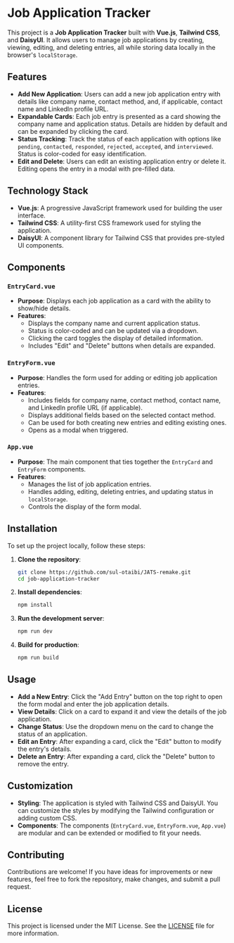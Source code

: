 # Job Application Tracker

This project is a **Job Application Tracker** built with **Vue.js**, **Tailwind CSS**, and **DaisyUI**. It allows users to manage job applications by creating, viewing, editing, and deleting entries, all while storing data locally in the browser's `localStorage`.

## Features

- **Add New Application**: Users can add a new job application entry with details like company name, contact method, and, if applicable, contact name and LinkedIn profile URL.
- **Expandable Cards**: Each job entry is presented as a card showing the company name and application status. Details are hidden by default and can be expanded by clicking the card.
- **Status Tracking**: Track the status of each application with options like `pending`, `contacted`, `responded`, `rejected`, `accepted`, and `interviewed`. Status is color-coded for easy identification.
- **Edit and Delete**: Users can edit an existing application entry or delete it. Editing opens the entry in a modal with pre-filled data.

## Technology Stack

- **Vue.js**: A progressive JavaScript framework used for building the user interface.
- **Tailwind CSS**: A utility-first CSS framework used for styling the application.
- **DaisyUI**: A component library for Tailwind CSS that provides pre-styled UI components.

## Components

### `EntryCard.vue`

- **Purpose**: Displays each job application as a card with the ability to show/hide details.
- **Features**:
  - Displays the company name and current application status.
  - Status is color-coded and can be updated via a dropdown.
  - Clicking the card toggles the display of detailed information.
  - Includes "Edit" and "Delete" buttons when details are expanded.

### `EntryForm.vue`

- **Purpose**: Handles the form used for adding or editing job application entries.
- **Features**:
  - Includes fields for company name, contact method, contact name, and LinkedIn profile URL (if applicable).
  - Displays additional fields based on the selected contact method.
  - Can be used for both creating new entries and editing existing ones.
  - Opens as a modal when triggered.

### `App.vue`

- **Purpose**: The main component that ties together the `EntryCard` and `EntryForm` components.
- **Features**:
  - Manages the list of job application entries.
  - Handles adding, editing, deleting entries, and updating status in `localStorage`.
  - Controls the display of the form modal.

## Installation

To set up the project locally, follow these steps:

1. **Clone the repository**:

   ```bash
   git clone https://github.com/sul-otaibi/JATS-remake.git
   cd job-application-tracker
   ```

2. **Install dependencies**:

   ```bash
   npm install
   ```

3. **Run the development server**:

   ```bash
   npm run dev
   ```

4. **Build for production**:

   ```bash
   npm run build
   ```

## Usage

- **Add a New Entry**: Click the "Add Entry" button on the top right to open the form modal and enter the job application details.
- **View Details**: Click on a card to expand it and view the details of the job application.
- **Change Status**: Use the dropdown menu on the card to change the status of an application.
- **Edit an Entry**: After expanding a card, click the "Edit" button to modify the entry's details.
- **Delete an Entry**: After expanding a card, click the "Delete" button to remove the entry.

## Customization

- **Styling**: The application is styled with Tailwind CSS and DaisyUI. You can customize the styles by modifying the Tailwind configuration or adding custom CSS.
- **Components**: The components (`EntryCard.vue`, `EntryForm.vue`, `App.vue`) are modular and can be extended or modified to fit your needs.

## Contributing

Contributions are welcome! If you have ideas for improvements or new features, feel free to fork the repository, make changes, and submit a pull request.

## License

This project is licensed under the MIT License. See the [LICENSE](LICENSE) file for more information.
